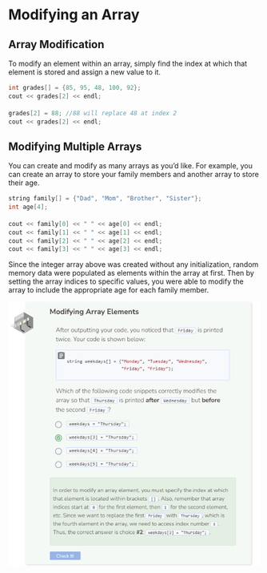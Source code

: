 # Modifying an Array
## Array Modification
To modify an element within an array, simply find the index at which that element is stored and assign a new value to it.

```cpp
int grades[] = {85, 95, 48, 100, 92};
cout << grades[2] << endl;

grades[2] = 88; //88 will replace 48 at index 2
cout << grades[2] << endl;
```

## Modifying Multiple Arrays
You can create and modify as many arrays as you’d like. For example, you can create an array to store your family members and another array to store their age.

```cpp
string family[] = {"Dad", "Mom", "Brother", "Sister"};
int age[4];

cout << family[0] << " " << age[0] << endl;
cout << family[1] << " " << age[1] << endl;
cout << family[2] << " " << age[2] << endl;
cout << family[3] << " " << age[3] << endl;
```

Since the integer array above was created without any initialization, random memory data were populated as elements within the array at first. Then by setting the array indices to specific values, you were able to modify the array to include the appropriate age for each family member.

![Question 3](_assets/Q3.png)